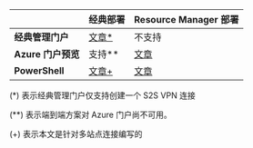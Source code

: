 | | **经典部署** | **Resource Manager 部署** |
|----------------------------------------|--------------|----------------------|
| **经典管理门户** |[文章*](/documentation/articles/vpn-gateway-site-to-site-create/) | 不支持 |
| **Azure 门户预览** | 支持** | [文章](/documentation/articles/vpn-gateway-howto-site-to-site-resource-manager-portal/)|
| **PowerShell** |[文章+](/documentation/articles/vpn-gateway-multi-site/) | [文章](/documentation/articles/vpn-gateway-create-site-to-site-rm-powershell/)| 

(*) 表示经典管理门户仅支持创建一个 S2S VPN 连接

(**) 表示端到端方案对 Azure 门户尚不可用。

(+) 表示本文是针对多站点连接编写的

<!---HONumber=Mooncake_0822_2016-->